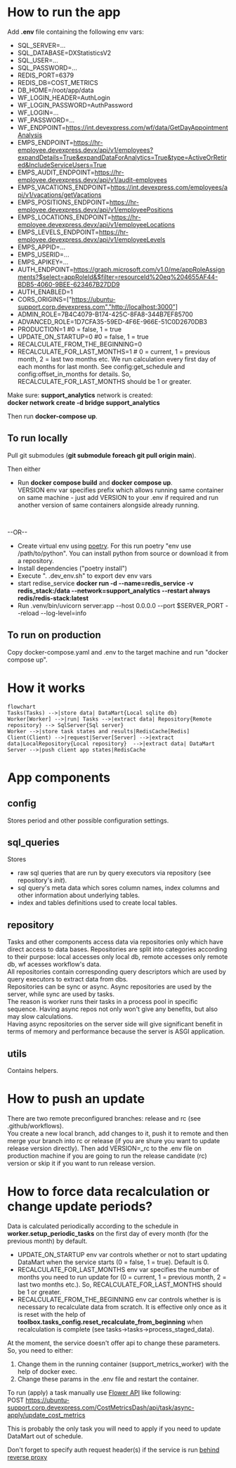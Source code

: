 # How to run the app
Add **.env** file containing the following env vars:
- SQL_SERVER=...
- SQL_DATABASE=DXStatisticsV2
- SQL_USER=...
- SQL_PASSWORD=...
- REDIS_PORT=6379
- REDIS_DB=COST_METRICS
- DB_HOME=/root/app/data
- WF_LOGIN_HEADER=AuthLogin
- WF_LOGIN_PASSWORD=AuthPassword
- WF_LOGIN=...
- WF_PASSWORD=...
- WF_ENDPOINT=https://int.devexpress.com/wf/data/GetDayAppointmentAnalysis
- EMPS_ENDPOINT=https://hr-employee.devexpress.devx/api/v1/employees?expandDetails=True&expandDataForAnalytics=True&type=ActiveOrRetired&IncludeServiceUsers=True
- EMPS_AUDIT_ENDPOINT=https://hr-employee.devexpress.devx/api/v1/audit-employees
- EMPS_VACATIONS_ENDPOINT=https://int.devexpress.com/employees/api/v1/vacations/getVacations
- EMPS_POSITIONS_ENDPOINT=https://hr-employee.devexpress.devx/api/v1/employeePositions
- EMPS_LOCATIONS_ENDPOINT=https://hr-employee.devexpress.devx/api/v1/employeeLocations
- EMPS_LEVELS_ENDPOINT=https://hr-employee.devexpress.devx/api/v1/employeeLevels
- EMPS_APPID=...
- EMPS_USERID=...
- EMPS_APIKEY=...
- AUTH_ENDPOINT=https://graph.microsoft.com/v1.0/me/appRoleAssignments?$select=appRoleId&$filter=resourceId%20eq%204655AF44-BDB5-4060-9BEE-623467B27DD9
- AUTH_ENABLED=1
- CORS_ORIGINS=["https://ubuntu-support.corp.devexpress.com","http://localhost:3000"]
- ADMIN_ROLE=7B4C4079-B174-425C-8FA8-344B7EF85700
- ADVANCED_ROLE=1D7CFA35-59ED-4F6E-966E-51C0D2670DB3
- PRODUCTION=1 #0 = false, 1 = true
- UPDATE_ON_STARTUP=0 #0 = false, 1 = true
- RECALCULATE_FROM_THE_BEGINNING=0
- RECALCULATE_FOR_LAST_MONTHS=1 # 0 = current, 1 = previous month, 2 = last two months etc. We run calculation every first day of each months for last month. See config:get_schedule and config:offset_in_months for details. So, RECALCULATE_FOR_LAST_MONTHS should be 1 or greater.


Make sure:
<b>support_analytics</b> network is created:<br> **docker network create -d bridge support_analytics**

Then run <b>docker-compose up</b>.

## To run locally
Pull git submodules (**git submodule foreach git pull origin main**).<br>

Then either<br>
- Run <b>docker compose build</b> and <b>docker compose up</b>.<br>
VERSION env var specifies prefix which allows running same container on same machine - just add VERSION to your .env if required and run another version of same containers alongside already running.
<br>

--OR--<br>

 - Create virtual env using [poetry](https://python-poetry.org/docs/#installation). For this run poetry "env use /path/to/python". You can install python from source or download it from a repository. 
 - Install dependencies ("poetry install")
 - Execute ". .dev_env.sh" to export dev env vars
 - start redise_service **docker run -d --name=redis_service -v redis_stack:/data --network=support_analytics --restart always redis/redis-stack:latest** 
 - Run .venv/bin/uvicorn server:app --host 0.0.0.0 --port $SERVER_PORT --reload --log-level=info

## To run on production
Copy docker-compose.yaml and .env to the target machine and run "docker compose up".

# How it works
```mermaid
flowchart
Tasks(Tasks) -->|store data| DataMart{Local sqlite db}
Worker[Worker] -->|run| Tasks -->|extract data| Repository{Remote repository} --> SqlServer{Sql server}
Worker -->|store task states and results|RedisCache[Redis]
Client(Client) -->|request|Server[Server] -->|extract data|LocalRepository{Local repository}  -->|extract data| DataMart
Server -->|push client app states|RedisCache
```

# App components

## config
Stores period and other possible configuration settings.<br>

## sql_queries
Stores
- raw sql queries that are run by query executors via repository (see repository's _init_).
- sql query's meta data which sores column names, index columns and other information about underlying tables.
- index and tables definitions used to create local tables.

## repository
Tasks and other components access data via repositories only which have direct access to data bases. Repositories are split into categories according to their purpose: local accesses only local db, remote accesses only remote db, wf acesses workflow's data.<br>
All repositories contain corresponding query descriptors which are used by query executors to extract data from dbs.<br>
Repositories can be sync or async. Async repositories are used by the server, while sync are used by tasks.<br>
The reason is worker runs their tasks in a process pool in specific sequence. Having async repos not only won't give any benefits, but also may slow calculations.<br>
Having async repositories on the server side will give significant benefit in terms of memory and performance because the server is ASGI application. 

## utils
Contains helpers.

# How to push an update
There are two remote preconfigured branches: release and rc (see .github/workflows).<br>
You create a new local branch, add changes to it, push it to remote and then merge your branch into rc or release (if you are shure you want to update release version directly). Then add VERSION=_rc to the .env file on production machine if you are going to run the release candidate (rc) version or skip it if you want to run release version.

# How to force data recalculation or change update periods?
Data is calculated periodically according to the schedule in **worker.setup_periodic_tasks** on the first day of every month (for the previous month) by default.

- UPDATE_ON_STARTUP env var controls whether or not to start updating DataMart when the service starts (0 = false, 1 = true). Default is 0.
- RECALCULATE_FOR_LAST_MONTHS env var specifies the number of months you need to run update for (0 = current, 1 = previous month, 2 = last two months etc.). So, RECALCULATE_FOR_LAST_MONTHS should be 1 or greater.
- RECALCULATE_FROM_THE_BEGINNING env car controls whether is is necessary to recalculate data from scratch. It is effective only once as it is reset with the help of **toolbox.tasks_config.reset_recalculate_from_beginning** when recalculation is complete (see tasks->tasks->process_staged_data).

At the moment, the service doesn't offer api to change these parameters. So, you need to either:
1. Change them in the running container (support_metrics_worker) with the help of docker exec.
2. Change these params in the .env file and restart the container.

To run (apply) a task manually use [Flower API](https://flower.readthedocs.io/en/latest/api.html#post--api-task-async-apply-(.+)) like following:<br>
POST https://ubuntu-support.corp.devexpress.com/CostMetricsDash/api/task/async-apply/update_cost_metrics

This is probably the only task you will need to apply if you need to update DataMart out of schedule.

Don't forget to specify auth request header(s) if the service is run [behind reverse proxy](https://flower.readthedocs.io/en/latest/reverse-proxy.html#running-behind-reverse-proxy)
